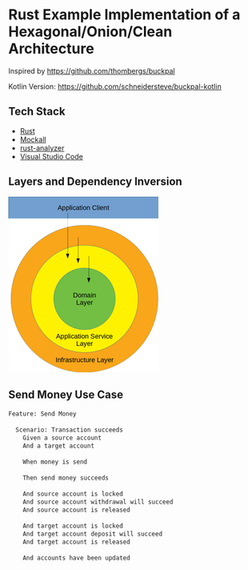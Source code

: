 # Rust Example Implementation of a Hexagonal/Onion/Clean Architecture

Inspired by https://github.com/thombergs/buckpal

Kotlin Version: https://github.com/schneidersteve/buckpal-kotlin

## Tech Stack

* [Rust](https://www.rust-lang.org)
* [Mockall](https://github.com/asomers/mockall)
* [rust-analyzer](https://rust-analyzer.github.io)
* [Visual Studio Code](https://code.visualstudio.com)

## Layers and Dependency Inversion

![Dependency Inversion](di.png)

## Send Money Use Case

```gherkin
Feature: Send Money

  Scenario: Transaction succeeds
    Given a source account
    And a target account

    When money is send

    Then send money succeeds

    And source account is locked
    And source account withdrawal will succeed
    And source account is released

    And target account is locked
    And target account deposit will succeed
    And target account is released

    And accounts have been updated
```
